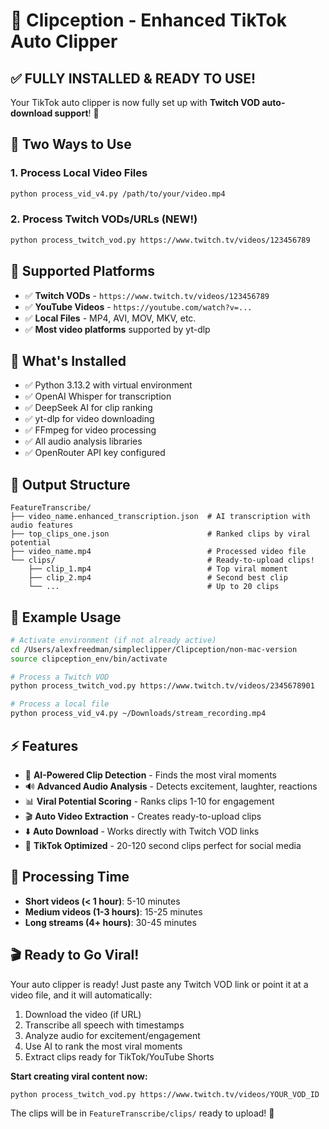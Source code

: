 # 🎥 Clipception - Enhanced TikTok Auto Clipper

## ✅ FULLY INSTALLED & READY TO USE!

Your TikTok auto clipper is now fully set up with **Twitch VOD auto-download support**! 🎉

## 🚀 Two Ways to Use

### 1. Process Local Video Files
```bash
python process_vid_v4.py /path/to/your/video.mp4
```

### 2. Process Twitch VODs/URLs (NEW!)
```bash
python process_twitch_vod.py https://www.twitch.tv/videos/123456789
```

## 🌟 Supported Platforms

- ✅ **Twitch VODs** - `https://www.twitch.tv/videos/123456789`
- ✅ **YouTube Videos** - `https://youtube.com/watch?v=...`
- ✅ **Local Files** - MP4, AVI, MOV, MKV, etc.
- ✅ **Most video platforms** supported by yt-dlp

## 🔧 What's Installed

- ✅ Python 3.13.2 with virtual environment
- ✅ OpenAI Whisper for transcription
- ✅ DeepSeek AI for clip ranking
- ✅ yt-dlp for video downloading
- ✅ FFmpeg for video processing
- ✅ All audio analysis libraries
- ✅ OpenRouter API key configured

## 📁 Output Structure

```
FeatureTranscribe/
├── video_name.enhanced_transcription.json  # AI transcription with audio features
├── top_clips_one.json                      # Ranked clips by viral potential
├── video_name.mp4                          # Processed video file
└── clips/                                  # Ready-to-upload clips!
    ├── clip_1.mp4                          # Top viral moment
    ├── clip_2.mp4                          # Second best clip
    └── ...                                 # Up to 20 clips
```

## 🎯 Example Usage

```bash
# Activate environment (if not already active)
cd /Users/alexfreedman/simpleclipper/Clipception/non-mac-version
source clipception_env/bin/activate

# Process a Twitch VOD
python process_twitch_vod.py https://www.twitch.tv/videos/2345678901

# Process a local file
python process_vid_v4.py ~/Downloads/stream_recording.mp4
```

## ⚡ Features

- 🤖 **AI-Powered Clip Detection** - Finds the most viral moments
- 🔊 **Advanced Audio Analysis** - Detects excitement, laughter, reactions
- 📊 **Viral Potential Scoring** - Ranks clips 1-10 for engagement
- 🎬 **Auto Video Extraction** - Creates ready-to-upload clips
- ⬇️ **Auto Download** - Works directly with Twitch VOD links
- 🎯 **TikTok Optimized** - 20-120 second clips perfect for social media

## 📝 Processing Time

- **Short videos (< 1 hour)**: 5-10 minutes
- **Medium videos (1-3 hours)**: 15-25 minutes  
- **Long streams (4+ hours)**: 30-45 minutes

## 🎬 Ready to Go Viral!

Your auto clipper is ready! Just paste any Twitch VOD link or point it at a video file, and it will automatically:

1. Download the video (if URL)
2. Transcribe all speech with timestamps
3. Analyze audio for excitement/engagement
4. Use AI to rank the most viral moments
5. Extract clips ready for TikTok/YouTube Shorts

**Start creating viral content now:**
```bash
python process_twitch_vod.py https://www.twitch.tv/videos/YOUR_VOD_ID
```

The clips will be in `FeatureTranscribe/clips/` ready to upload! 🚀 